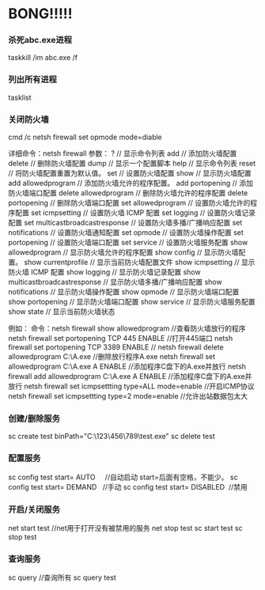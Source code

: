 # BONG!!!!!

### 杀死abc.exe进程
  taskkill /im abc.exe /f

### 列出所有进程
  tasklist

### 关闭防火墙
  cmd /c netsh firewall set opmode mode=diable

详细命令：netsh firewall 
参数： 
? // 显示命令列表 
add // 添加防火墙配置 
delete // 删除防火墙配置 
dump // 显示一个配置脚本 
help // 显示命令列表 
reset // 将防火墙配置重置为默认值。 
set // 设置防火墙配置 
show // 显示防火墙配置 
add allowedprogram // 添加防火墙允许的程序配置。 
add portopening // 添加防火墙端口配置 
delete allowedprogram // 删除防火墙允许的程序配置 
delete portopening // 删除防火墙端口配置 
set allowedprogram // 设置防火墙允许的程序配置 
set icmpsetting // 设置防火墙 ICMP 配置 
set logging // 设置防火墙记录配置 
set multicastbroadcastresponse // 设置防火墙多播/广播响应配置 
set notifications // 设置防火墙通知配置 
set opmode // 设置防火墙操作配置 
set portopening // 设置防火墙端口配置 
set service // 设置防火墙服务配置 
show allowedprogram // 显示防火墙允许的程序配置 
show config // 显示防火墙配置。 
show currentprofile // 显示当前防火墙配置文件 
show icmpsetting // 显示防火墙 ICMP 配置 
show logging // 显示防火墙记录配置 
show multicastbroadcastresponse // 显示防火墙多播/广播响应配置 
show notifications // 显示防火墙操作配置 
show opmode // 显示防火墙端口配置 
show portopening // 显示防火墙端口配置 
show service // 显示防火墙服务配置 
show state // 显示当前防火墙状态

例如： 
命令：netsh firewall show allowedprogram //查看防火墙放行的程序 
netsh firewall set portopening TCP 445 ENABLE //打开445端口 
netsh firewall set portopening TCP 3389 ENABLE // 
netsh firewall delete allowedprogram C:\A.exe //删除放行程序A.exe 
netsh firewall set allowedprogram C:\A.exe A ENABLE //添加程序C盘下的A.exe并放行 
netsh firewall add allowedprogram C:\A.exe A ENABLE //添加程序C盘下的A.exe并放行
netsh firewall set icmpsettting type=ALL mode=enable //开启ICMP协议 
netsh firewall set icmpsettting type=2 mode=enable  //允许出站数据包太大


### 创建/删除服务
sc create test binPath="C:\123\456\789\test.exe"
sc delete test

### 配置服务
sc config test start= AUTO      //自动启动 start=后面有空格，不能少。
sc config test start= DEMAND    //手动
sc config test start= DISABLED  //禁用

### 开启/关闭服务
net start test     //net用于打开没有被禁用的服务
net stop test
sc start test
sc stop test

### 查询服务 
sc query  //查询所有
sc query test
